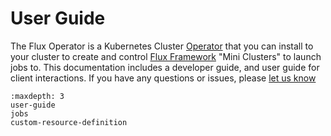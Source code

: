 # User Guide

The Flux Operator is a Kubernetes Cluster [Operator](https://kubernetes.io/docs/concepts/extend-kubernetes/operator/) 
that you can install to your cluster to create and control [Flux Framework](https://flux-framework.org/) "Mini Clusters"
to launch jobs to. This documentation includes a developer guide, and user guide
for client interactions. If you have
any questions or issues, please [let us know](https://github.com/flux-framework/flux-operator/issues)

```{toctree}
:maxdepth: 3
user-guide
jobs
custom-resource-definition
```